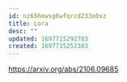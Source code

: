 ```yaml
---
id: nz65hewsg6wfqrcd233o0xz
title: Lora
desc: ""
updated: 1697715292783
created: 1697715252383
---
```


https://arxiv.org/abs/2106.09685
